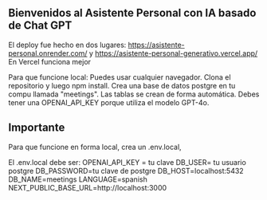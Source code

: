 ## Bienvenidos al Asistente Personal con IA basado de Chat GPT

El deploy fue hecho en dos lugares:
https://asistente-personal.onrender.com/ y https://asistente-personal-generativo.vercel.app/
En Vercel funciona mejor

Para que funcione local: Puedes usar cualquier navegador. 
Clona el repositorio y luego npm install. 
Crea una base de datos postgre en tu compu llamada "meetings". 
Las tablas se crean de forma automática. 
Debes tener una OPENAI_API_KEY porque utiliza el modelo GPT-4o.

## Importante
Para que funcione en forma local, crea un .env.local,


El .env.local debe ser:
OPENAI_API_KEY = tu clave
DB_USER= tu usuario postgre
DB_PASSWORD=tu clave de postgre
DB_HOST=localhost:5432
DB_NAME=meetings
LANGUAGE=spanish
NEXT_PUBLIC_BASE_URL=http://localhost:3000


